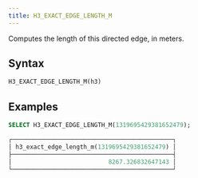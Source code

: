 ```yaml
---
title: H3_EXACT_EDGE_LENGTH_M
---
```


Computes the length of this directed edge, in meters.

## Syntax

```sql
H3_EXACT_EDGE_LENGTH_M(h3)
```

## Examples

```sql
SELECT H3_EXACT_EDGE_LENGTH_M(1319695429381652479);

┌─────────────────────────────────────────────┐
│ h3_exact_edge_length_m(1319695429381652479) │
├─────────────────────────────────────────────┤
│                           8267.326832647143 │
└─────────────────────────────────────────────┘
```
